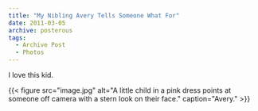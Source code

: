 ```yaml
---
title: "My Nibling Avery Tells Someone What For"
date: 2011-03-05
archive: posterous
tags: 
  - Archive Post
  - Photos
---
```


I love this kid.

{{< figure 
	src="image.jpg" 
	alt="A little child in a pink dress points at someone off camera with a stern look on their face." 
	caption="Avery." >}}
	
	